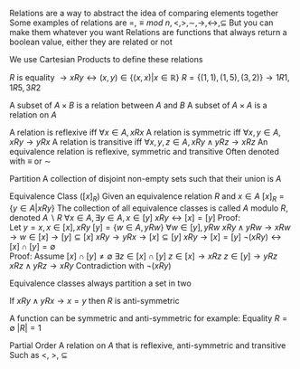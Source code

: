 Relations are a way to abstract the idea of comparing elements together
Some examples of relations are $=, \equiv mod \ n, <, >, \sim, \to, \leftrightarrow, \subseteq$
	But you can make them whatever you want
Relations are functions that always return a boolean value, either they are related or not

We use Cartesian Products to define these relations

$R$ is equality $\to xRy \leftrightarrow (x, y) \in \{(x, x) | x \in \mathbb{R}\}$
$R = \{(1, 1), (1, 5), (3, 2)\} \to 1R1, 1R5, 3R2$

A subset of $A \times B$ is a relation between $A$ and $B$
A subset of $A \times A$ is a relation on $A$

A relation is reflexive iff $\forall x \in A, xRx$
A relation is symmetric iff $\forall x, y \in A, xRy \to yRx$
A relation is transitive iff $\forall x, y, z \in A, xRy \land yRz \to xRz$
An equivalence relation is reflexive, symmetric and transitive 
	Often denoted with $\equiv$ or $\sim$ 

Partition
	A collection of disjoint non-empty sets such that their union is $A$

Equivalence Class $([x]_R)$
	Given an equivalence relation $R$ and $x \in A$
	$[x]_R = \{y \in A | xRy\}$
	The collection of all equivalence classes is called $A$ modulo $R$, denoted $A \backslash R$ 
	$\forall x \in A, \exists y \in A, x \in [y]$
	$xRy \leftrightarrow [x] = [y]$	
	Proof:		
		Let $y = x, x \in [x], xRy$
		$[y] = \{w \in A, yRw\}$
		$\forall w \in [y], yRw$
		$xRy \land yRw \to xRw \to w \in [x] \to [y] \subseteq [x]$
		$xRy \to yRx \to [x] \subseteq [y]$
		$xRy \to [x] = [y]$
	$\lnot (xRy) \leftrightarrow [x] \cap [y] = \emptyset$	
	Proof:
		Assume $[x] \cap [y] \neq \emptyset$
		$\exists z \in [x] \cap [y]$
		$z \in [x] \to xRz$
		$z \in [y] \to yRz$
		$xRz \land yRz \to xRy$
		Contradiction with $\lnot (xRy)$

Equivalence classes always partition a set in two

If $xRy \land yRx \to x = y$ then $R$ is anti-symmetric

A function can be symmetric and anti-symmetric for example:
	Equality 
	$R = \emptyset$
	$|R| = 1$

Partial Order
	A relation on $A$ that is reflexive, anti-symmetric and transitive
	Such as <, >, $\subseteq$ 